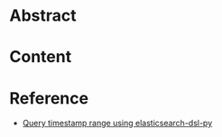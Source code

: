 # Abstract
# Content
# Reference
- [Query timestamp range using elasticsearch-dsl-py](https://stackoverflow.com/questions/58453236/query-timestamp-range-using-elasticsearch-dsl-py)